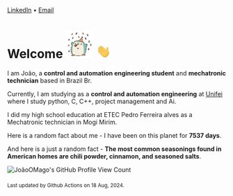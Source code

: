 [LinkedIn](https://www.linkedin.com/in/joão-pedro-gozzoli-b95641301/) &bull;
[Email](joaopedrogozzoli@gmail.com)

# Welcome <img src="happy.gif" height="64px" /> <img src="wave.gif" height="32px" />

I am João, a  **control and automation engineering student** and **mechatronic technician** based in Brazil Br.

Currently, I am studying as a **control and automation engineering** at [Unifei](https://unifei.edu.br) where I study python, C, C++, project management and Ai.

I did my high school education at ETEC Pedro Ferreira alves as a Mechatronic technician in Mogi Mirim.

Here is a random fact about me - I have been on this planet for **7537 days**.

And here is a just a random fact -  **The most common seasonings found in American homes are chili powder, cinnamon, and seasoned salts**.

![JoãoOMago's GitHub Profile View Count](https://komarev.com/ghpvc/?username=JoaoOMago)

<sub>Last updated by Github Actions on 18 Aug, 2024.</sub>
